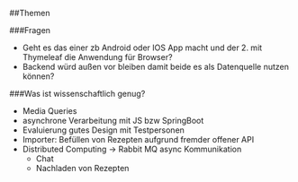 ##Themen

###Fragen
- Geht es das einer zb Android oder IOS App macht und der 2. mit Thymeleaf die Anwendung für Browser?
- Backend würd außen vor bleiben damit beide es als Datenquelle nutzen können?



###Was ist wissenschaftlich genug?

- Media Queries
- asynchrone Verarbeitung mit JS bzw SpringBoot
- Evaluierung gutes Design mit Testpersonen
- Importer: Befüllen von Rezepten aufgrund fremder offener API
- Distributed Computing -> Rabbit MQ async Kommunikation
    - Chat
    - Nachladen von Rezepten
    